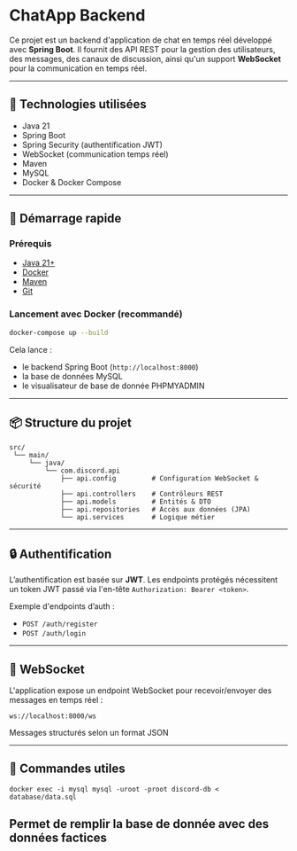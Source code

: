 # ChatApp Backend

Ce projet est un backend d'application de chat en temps réel développé avec **Spring Boot**. Il fournit des API REST pour la gestion des utilisateurs, des messages, des canaux de discussion, ainsi qu'un support **WebSocket** pour la communication en temps réel.

---

## 🔧 Technologies utilisées

- Java 21
- Spring Boot
- Spring Security (authentification JWT)
- WebSocket (communication temps réel)
- Maven
- MySQL
- Docker & Docker Compose

---

## 🚀 Démarrage rapide

### Prérequis

- [Java 21+](https://adoptium.net/)
- [Docker](https://www.docker.com/)
- [Maven](https://maven.apache.org/)
- [Git](https://git-scm.com/)

### Lancement avec Docker (recommandé)

```bash
docker-compose up --build
```

Cela lance :
- le backend Spring Boot (`http://localhost:8000`)
- la base de données MySQL
- le visualisateur de base de donnée PHPMYADMIN

---

## 📦 Structure du projet

```
src/
 └── main/
     └── java/
         └── com.discord.api
             ├── api.config         # Configuration WebSocket & sécurité
             ├── api.controllers    # Contrôleurs REST
             ├── api.models         # Entités & DTO
             ├── api.repositories   # Accès aux données (JPA)
             └── api.services       # Logique métier
```

---

## 🔒 Authentification

L’authentification est basée sur **JWT**. Les endpoints protégés nécessitent un token JWT passé via l'en-tête `Authorization: Bearer <token>`.

Exemple d'endpoints d’auth :
- `POST /auth/register`
- `POST /auth/login`

---

## 📡 WebSocket

L'application expose un endpoint WebSocket pour recevoir/envoyer des messages en temps réel :
```
ws://localhost:8000/ws
```

Messages structurés selon un format JSON

---

## 📄 Commandes utiles

```
docker exec -i mysql mysql -uroot -proot discord-db < database/data.sql
```

Permet de remplir la base de donnée avec des données factices
---
